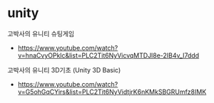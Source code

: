 # unity


고박사의 유니티 슈팅게임
+ https://www.youtube.com/watch?v=hnaCvyOPklc&list=PLC2Tit6NyVicvqMTDJl8e-2IB4v_I7ddd

고박사의 유니티 3D기초 (Unity 3D Basic)
+ https://www.youtube.com/watch?v=G5ohGqCYirs&list=PLC2Tit6NyVidtjrK6nKMkSBGRUmfz8IMK
